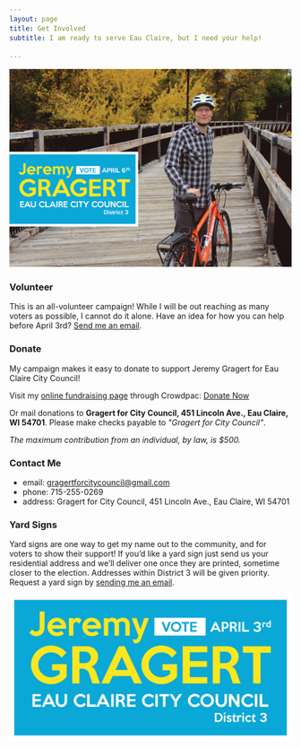 ```yaml
---
layout: page
title: Get Involved
subtitle: I am ready to serve Eau Claire, but I need your help! 

---
```


<img src="/img/Jeremy-Gragert_Get_Involved.jpg">

### Volunteer

This is an all-volunteer campaign! While I will be out reaching as many voters as possible, I cannot do it alone. Have an idea for how you can help before April 3rd? <a href="mailto:gragertforcitycouncil@gmail.com">Send me an email</a>.


### Donate

My campaign makes it easy to donate to support Jeremy Gragert for Eau Claire City Council!

Visit my <a href="https://www.crowdpac.com/campaigns/401230/jeremy-gragert" target="_blank">online fundraising page</a> through Crowdpac: <a href="https://www.crowdpac.com/campaigns/401230/jeremy-gragert" class="btn btn-info" target="_blank">Donate Now</a>

Or mail donations to <b>Gragert for City Council, 451 Lincoln Ave., Eau Claire, WI 54701</b>. Please make checks payable to <i>"Gragert for City Council"</i>.

<i>The maximum contribution from an individual, by law, is $500.</i>

### Contact Me

- <span class="text-muted">email:</span> <a href="mailto:gragertforcitycouncil@gmail.com">gragertforcitycouncil@gmail.com</a>
- <span class="text-muted">phone:</span> 715-255-0269
- <span class="text-muted">address:</span> Gragert for City Council, 451 Lincoln Ave., Eau Claire, WI 54701


### Yard Signs

Yard signs are one way to get my name out to the community, and for voters to show their support! If you’d like a yard sign just send us your residential address and we’ll deliver one once they are printed, sometime closer to the election. Addresses within District 3 will be given priority. Request a yard sign by <a href="mailto:gragertforcitycouncil@gmail.com">sending me an email</a>.

<img src="/img/JeremyGragert_CityCouncilBanner.jpg">



